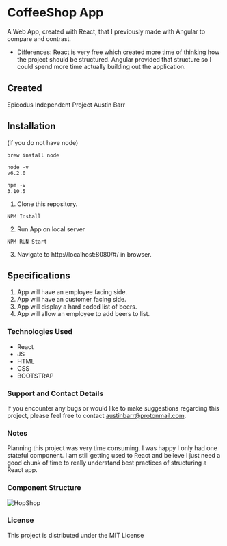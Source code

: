 # CoffeeShop App

A Web App, created with React, that I previously made with Angular to compare and contrast.
* Differences: React is very free which created more time of thinking how the project should be structured. Angular provided that structure so I could spend more time actually building out the application.

## Created
Epicodus Independent Project 
Austin Barr

## Installation
(if you do not have node)

```
brew install node
```
```
node -v
v6.2.0
```
```
npm -v
3.10.5
```

1. Clone this repository.


 ```
NPM Install
 ```


2. Run App on local server
  ```
  NPM RUN Start
  ```
3. Navigate to http://localhost:8080/#/ in browser.    
## Specifications
1. App will have an employee facing side.
2. App will have an customer facing side.
3. App will display a hard coded list of beers.
4. App will allow an employee to add beers to list.


### Technologies Used

* React
* JS
* HTML
* CSS
* BOOTSTRAP

### Support and Contact Details
If you encounter any bugs or would like to make suggestions regarding this project, please feel free to contact austinbarr@protonmail.com.

### Notes
Planning this project was very time consuming. I was happy I only had one stateful component. I am still getting used to React and believe I just need a good chunk of time to really understand best practices of structuring a React app.

### Component Structure
![HopShop](src/assets/images/HopShop.jpg)


### License

This project is distributed under the MIT License

